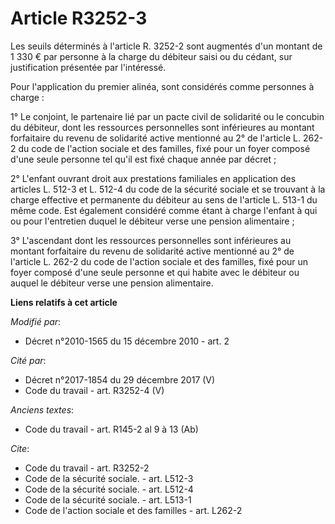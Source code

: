 # Article R3252-3

Les seuils déterminés à l'article R. 3252-2 sont augmentés d'un montant de 1 330 € par personne à la charge du débiteur saisi
ou du cédant, sur justification présentée par l'intéressé. 

Pour l'application du premier alinéa, sont considérés comme personnes à charge : 

1° Le conjoint, le partenaire lié par un pacte civil de solidarité ou le concubin du débiteur, dont les ressources
personnelles sont inférieures au montant forfaitaire du revenu de solidarité active mentionné au 2° de l'article L. 262-2 du
code de l'action sociale et des familles, fixé pour un foyer composé d'une seule personne tel qu'il est fixé chaque année par
décret ; 

2° L'enfant ouvrant droit aux prestations familiales en application des articles L. 512-3 et L. 512-4 du code de la sécurité
sociale et se trouvant à la charge effective et permanente du débiteur au sens de l'article L. 513-1 du même code. Est
également considéré comme étant à charge l'enfant à qui ou pour l'entretien duquel le débiteur verse une pension
alimentaire ; 

3° L'ascendant dont les ressources personnelles sont inférieures au montant forfaitaire du revenu de solidarité active
mentionné au 2° de l'article L. 262-2 du code de l'action sociale et des familles, fixé pour un foyer composé d'une seule
personne et qui habite avec le débiteur ou auquel le débiteur verse une pension alimentaire.

**Liens relatifs à cet article**

_Modifié par_:

  - Décret n°2010-1565 du 15 décembre 2010 - art. 2

_Cité par_:

  - Décret n°2017-1854 du 29 décembre 2017 (V)
  - Code du travail - art. R3252-4 (V)

_Anciens textes_:

  - Code du travail - art. R145-2 al 9 à 13 (Ab)

_Cite_:

  - Code du travail - art. R3252-2
  - Code de la sécurité sociale. - art. L512-3
  - Code de la sécurité sociale. - art. L512-4
  - Code de la sécurité sociale. - art. L513-1
  - Code de l'action sociale et des familles - art. L262-2

